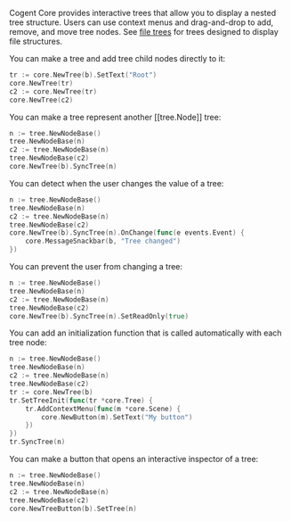 Cogent Core provides interactive trees that allow you to display a nested tree structure. Users can use context menus and drag-and-drop to add, remove, and move tree nodes. See [file trees](../other/file-trees) for trees designed to display file structures.

You can make a tree and add tree child nodes directly to it:

```Go
tr := core.NewTree(b).SetText("Root")
core.NewTree(tr)
c2 := core.NewTree(tr)
core.NewTree(c2)
```

You can make a tree represent another [[tree.Node]] tree:

```Go
n := tree.NewNodeBase()
tree.NewNodeBase(n)
c2 := tree.NewNodeBase(n)
tree.NewNodeBase(c2)
core.NewTree(b).SyncTree(n)
```

You can detect when the user changes the value of a tree:

```Go
n := tree.NewNodeBase()
tree.NewNodeBase(n)
c2 := tree.NewNodeBase(n)
tree.NewNodeBase(c2)
core.NewTree(b).SyncTree(n).OnChange(func(e events.Event) {
    core.MessageSnackbar(b, "Tree changed")
})
```

You can prevent the user from changing a tree:

```Go
n := tree.NewNodeBase()
tree.NewNodeBase(n)
c2 := tree.NewNodeBase(n)
tree.NewNodeBase(c2)
core.NewTree(b).SyncTree(n).SetReadOnly(true)
```

You can add an initialization function that is called automatically with each tree node:

```Go
n := tree.NewNodeBase()
tree.NewNodeBase(n)
c2 := tree.NewNodeBase(n)
tree.NewNodeBase(c2)
tr := core.NewTree(b)
tr.SetTreeInit(func(tr *core.Tree) {
    tr.AddContextMenu(func(m *core.Scene) {
        core.NewButton(m).SetText("My button")
    })
})
tr.SyncTree(n)
```

You can make a button that opens an interactive inspector of a tree:

```Go
n := tree.NewNodeBase()
tree.NewNodeBase(n)
c2 := tree.NewNodeBase(n)
tree.NewNodeBase(c2)
core.NewTreeButton(b).SetTree(n)
```
